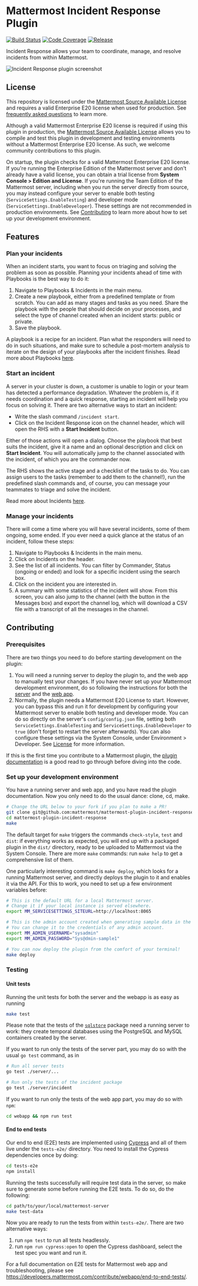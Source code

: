 # Mattermost Incident Response Plugin

[![Build Status](https://img.shields.io/circleci/project/github/mattermost/mattermost-plugin-incident-response/master.svg)](https://circleci.com/gh/mattermost/mattermost-plugin-incident-response)
[![Code Coverage](https://img.shields.io/codecov/c/github/mattermost/mattermost-plugin-incident-response/master.svg)](https://codecov.io/gh/mattermost/mattermost-plugin-incident-response)
[![Release](https://img.shields.io/github/v/release/mattermost/mattermost-plugin-incident-response)](https://github.com/mattermost/mattermost-plugin-incident-response/releases/latest)

Incident Response allows your team to coordinate, manage, and resolve incidents from within Mattermost.

![Incident Response plugin screenshot](assets/center_channel.png)

## License

This repository is licensed under the [Mattermost Source Available License](LICENSE) and requires a valid Enterprise E20 license when used for production. See [frequently asked questions](https://docs.mattermost.com/overview/faq.html#mattermost-source-available-license) to learn more.

Although a valid Mattermost Enterprise E20 license is required if using this plugin in production, the [Mattermost Source Available License](LICENSE) allows you to compile and test this plugin in development and testing environments without a Mattermost Enterprise E20 license. As such, we welcome community contributions to this plugin.

On startup, the plugin checks for a valid Mattermost Enterprise E20 license. If you're running the Enterprise Edition of the Mattermost server and don't already have a valid license, you can obtain a trial license from **System Console > Edition and License**. If you're running the Team Edition of the Mattermost server, including when you run the server directly from source, you may instead configure your server to enable both testing (`ServiceSettings.EnableTesting`) and developer mode (`ServiceSettings.EnableDeveloper`). These settings are not recommended in production environments. See [Contributing](#contributing) to learn more about how to set up your development environment.

## Features

### Plan your incidents

When an incident starts, you want to focus on triaging and solving the problem as soon as possible. Planning your incidents ahead of time with Playbooks is the best way to do it:

1. Navigate to Playbooks & Incidents in the main menu.
2. Create a new playbook, either from a predefined template or from scratch. You can add as many stages and tasks as you need. Share the playbook with the people that should decide on your processes, and select the type of channel created when an incident starts: public or private.
3. Save the playbook.

A playbook is a recipe for an incident. Plan what the responders will need to do in such situations, and make sure to schedule a post-mortem analysis to iterate on the design of your playbooks after the incident finishes. Read more about Playbooks [here](https://docs.mattermost.com/administration/devops-command-center.html#creating-a-playbook).

### Start an incident

A server in your cluster is down, a customer is unable to login or your team has detected a performance degradation. Whatever the problem is, if it needs coordination and a quick response, starting an incident will help you focus on solving it. There are two alternative ways to start an incident:

-   Write the slash command `/incident start`.
-   Click on the Incident Response icon on the channel header, which will open the RHS with a **Start Incident** button.

Either of those actions will open a dialog. Choose the playbook that best suits the incident, give it a name and an optional description and click on **Start Incident**. You will automatically jump to the channel associated with the incident, of which you are the commander now.

The RHS shows the active stage and a checklist of the tasks to do. You can assign users to the tasks (remember to add them to the channel!), run the predefined slash commands and, of course, you can message your teammates to triage and solve the incident.

Read more about Incidents [here](https://docs.mattermost.com/administration/devops-command-center.html#starting-an-incident).

### Manage your incidents

There will come a time where you will have several incidents, some of them ongoing, some ended. If you ever need a quick glance at the status of an incident, follow these steps:

1. Navigate to Playbooks & Incidents in the main menu.
2. Click on Incidents on the header.
3. See the list of all incidents. You can filter by Commander, Status (ongoing or ended) and look for a specific incident using the search box.
4. Click on the incident you are interested in.
5. A summary with some statistics of the incident will show. From this screen, you can also jump to the channel (with the button in the Messages box) and export the channel log, which will download a CSV file with a transcript of all the messages in the channel.

## Contributing

### Prerequisites

There are two things you need to do before starting development on the plugin:

1.  You will need a running server to deploy the plugin to, and the web app to manually test your changes. If you have never set up your Mattermost development environment, do so following the instructions for both the [server](https://developers.mattermost.com/contribute/server/developer-setup/) and the [web app](https://developers.mattermost.com/contribute/webapp/developer-setup/).
2.  Normally, the plugin needs a Mattermost E20 License to start. However, you can bypass this and run it for development by configuring your Mattermost server to enable both testing and developer mode. You can do so directly on the server's `config/config.json` file, setting both `ServiceSettings.EnableTesting` and `ServiceSettings.EnableDeveloper` to `true` (don't forget to restart the server afterwards). You can also configure these settings via the System Console, under Environment > Developer. See [License](#License) for more information.

If this is the first time you contribute to a Mattermost plugin, the [plugin documentation](https://developers.mattermost.com/extend/plugins/) is a good read to go through before diving into the code.

### Set up your development environment

You have a running server and web app, and you have read the plugin documentation. Now you only need to do the usual dance: clone, cd, make.

```sh
# Change the URL below to your fork if you plan to make a PR!
git clone git@github.com:mattermost/mattermost-plugin-incident-response.git
cd mattermost-plugin-incident-response
make
```

The default target for `make` triggers the commands `check-style`, `test` and `dist`: if everything works as expected, you will end up with a packaged plugin in the `dist/` directory, ready to be uploaded to Mattermost via the System Console. There are more `make` commands: run `make help` to get a comprehensive list of them.

One particularly interesting command is `make deploy`, which looks for a running Mattermost server, and directly deploys the plugin to it and enables it via the API. For this to work, you need to set up a few environment variables before:

```sh
# This is the default URL for a local Mattermost server.
# Change it if your local instance is served elsewhere.
export MM_SERVICESETTINGS_SITEURL=http://localhost:8065

# This is the admin account created when generating sample data in the server with make test-data.
# You can change it to the credentials of any admin account.
export MM_ADMIN_USERNAME="sysadmin"
export MM_ADMIN_PASSWORD="Sys@dmin-sample1"

# You can now deploy the plugin from the comfort of your terminal!
make deploy
```

### Testing

#### Unit tests

Running the unit tests for both the server and the webapp is as easy as running

```sh
make test
```

Please note that the tests of the [`sqlstore`](server/sqlstore) package need a running server to work: they create temporal databases using the PostgreSQL and MySQL containers created by the server.

If you want to run only the tests of the server part, you may do so with the usual `go test` command, as in

```sh
# Run all server tests
go test ./server/...

# Run only the tests of the incident package
go test ./server/incident
```

If you want to run only the tests of the web app part, you may do so with `npm`:

```sh
cd webapp && npm run test
```

#### End to end tests

Our end to end (E2E) tests are implemented using [Cypress](https://docs.cypress.io/) and all of them live under the `tests-e2e/` directory. You need to install the Cypress dependencies once by doing:

```sh
cd tests-e2e
npm install
```

Running the tests successfully will require test data in the server, so make sure to generate some before running the E2E tests. To do so, do the following:

```sh
cd path/to/your/local/mattermost-server
make test-data
```

Now you are ready to run the tests from within `tests-e2e/`. There are two alternative ways:

1. run `npm test` to run all tests headlessly.
2. run `npm run cypress:open` to open the Cypress dashboard, select the test spec you want and run it.

For a full documentation on E2E tests for Mattermost web app and troubleshooting, please see https://developers.mattermost.com/contribute/webapp/end-to-end-tests/.
